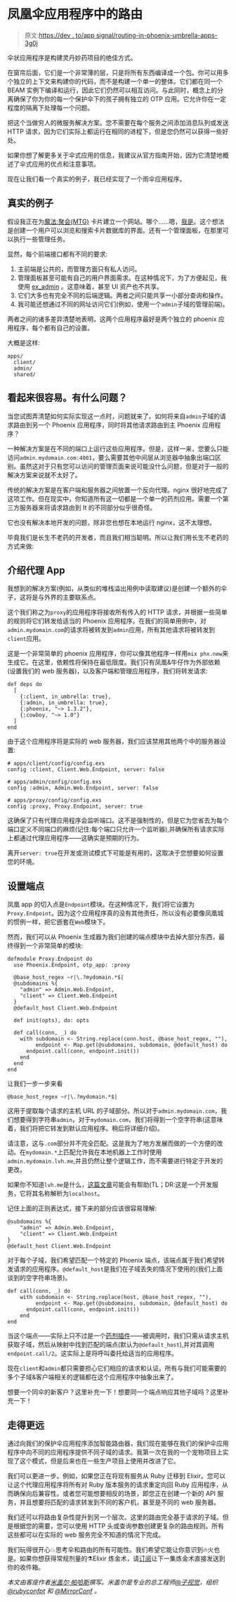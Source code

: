 # 凤凰伞应用程序中的路由

> 原文:[https://dev . to/app signal/routing-in-phoenix-umbrella-apps-3g0j](https://dev.to/appsignal/routing-in-phoenix-umbrella-apps-3g0j)

伞状应用程序是构建灵丹妙药项目的绝佳方式。

在窗帘后面，它们是一个非常薄的层，只是将所有东西编译成一个包。你可以用多个独立的上下文来构建你的代码，而不是构建一个单一的整体。它们都在同一个 BEAM 实例下编译和运行，因此它们仍然可以相互访问。与此同时，概念上的分离确保了你为你的每一个保护伞下的孩子拥有独立的 OTP 应用。它允许你在一定程度的隔离下处理每一个问题。

把这个当做穷人的微服务解决方案。您不需要在每个服务之间添加消息队列或发送 HTTP 请求，因为它们实际上都运行在相同的进程下，但是您仍然可以获得一些好处。

如果你想了解更多关于伞式应用的信息，我建议从官方指南开始，因为它清楚地概述了伞式应用的优点和注意事项。

现在让我们看一个真实的例子，我已经实现了一个雨伞应用程序。

## [](#a-real-example)真实的例子

假设我正在为[魔法:聚会(MTG)](https://en.wikipedia.org/wiki/Magic:_The_Gathering) 卡片建立一个网站。哪个……嗯，[我是](https://github.com/naps62/mse)。这个想法是创建一个用户可以浏览和搜索卡片数据库的界面。还有一个管理面板，在那里可以执行一些管理任务。

显然，每个前端接口都有不同的要求:

1.  主前端是公共的，而管理方面只有私人访问。
2.  管理面板甚至可能有自己的用户界面需求。在这种情况下，为了方便起见，我使用 [ex_admin](https://github.com/smpallen99/ex_admin) 。这意味着，甚至 UI 资产也不共享。
3.  它们大多也有完全不同的后端逻辑。两者之间只能共享一小部分查询和操作。
4.  我可能还想通过不同的网址访问它们(例如，使用一个`admin`子域的管理前端)。

两者之间的诸多差异清楚地表明，这两个应用程序最好是两个独立的 phoenix 应用程序，每个都有自己的设置。

大概是这样:

```
apps/
  client/
  admin/
  shared/ 
```

## [](#looks-easy-enough-whats-the-issue)看起来很容易。有什么问题？

当您试图弄清楚如何实际实现这一点时，问题就来了。如何将来自`admin`子域的请求路由到另一个 Phoenix 应用程序，同时将其他请求路由到主 Phoenix 应用程序？

一种解决方案是在不同的端口上运行这些应用程序。但是，这样一来，您要么只能访问`admin.mydomain.com:4001`，要么需要其他中间层从浏览器中抽象出端口区别。虽然这对于只有您可以访问的管理页面来说可能没什么问题，但是对于一般的解决方案来说就不太好了。

传统的解决方案是在客户端和服务器之间放置一个反向代理。nginx 很好地完成了这项工作。但在现实中，你知道所有这一切都是一个单一的药剂应用。需要一个第三方服务器来将请求路由到 It 的不同部分似乎很奇怪。

它也没有解决本地开发的问题，除非您也想在本地运行 nginx，这不太理想。

毕竟我们是长生不老药的开发者，而且我们相当聪明。所以让我们用长生不老药的方式来做:

## [](#introducing-a-proxy-app)介绍代理 App

我想到的解决方案(例如，从类似的堆栈溢出用例中读取建议)是创建一个额外的伞子，这将是与外界的主要联系点。

这个我们称之为`proxy`的应用程序将接收所有传入的 HTTP 请求，并根据一些简单的规则将它们转发给适当的 Phoenix 应用程序。在我们的简单用例中，对`admin.mydomain.com`的请求将被转发到`admin`应用，所有其他请求将被转发到`client`应用。

这是一个非常简单的 phoenix 应用程序，你可以像其他程序一样用`mix phx.new`来生成它。在这里，依赖性将保持在最低限度。我们只有凤凰&牛仔作为外部依赖(设置我们的 web 服务器)，以及客户端和管理应用程序，我们将转发请求:

```
def deps do
  [
    {:client, in_umbrella: true},
    {:admin, in_umbrella: true},
    {:phoenix, "~> 1.3.2"},
    {:cowboy, "~> 1.0"}
  ]
end 
```

由于这个应用程序将是实际的 web 服务器，我们应该禁用其他两个中的服务器设置:

```
# apps/client/config/config.exs
config :client, Client.Web.Endpoint, server: false

# apps/admin/config/config.exs
config :admin, Admin.Web.Endpoint, server: false

# apps/proxy/config/config.exs
config :proxy, Proxy.Endpoint, server: true 
```

这确保了只有代理应用程序会监听端口。这不是强制性的，但是它为您省去为每个端口定义不同端口的麻烦(记住:每个端口只允许一个监听器),并确保所有请求实际上都通过代理应用程序——这确实是预期的行为。

离开`server: true`在开发或测试模式下可能是有用的，这取决于您想要如何设置您的环境。

## [](#setting-up-the-endpoint)设置端点

凤凰 app 的切入点是`Endpoint`模块。在这种情况下，我们将它设置为`Proxy.Endpoint`。因为这个应用程序真的没有其他责任，所以没有必要像凤凰城的惯例一样，把它嵌套在`Web`模块下。

然而，我们可以从 Phoenix 生成器为我们创建的端点模块中去掉大部分东西，最终得到一个非常简单的模块:

```
defmodule Proxy.Endpoint do
  use Phoenix.Endpoint, otp_app: :proxy

  @base_host_regex ~r|\.?mydomain.*$|
  @subdomains %{
    "admin" => Admin.Web.Endpoint,
    "client" => Client.Web.Endpoint
  }
  @default_host Client.Web.Endpoint

  def init(opts), do: opts

  def call(conn, _) do
    with subdomain <- String.replace(conn.host, @base_host_regex, ""),
         endpoint <- Map.get(@subdomains, subdomain, @default_host) do
      endpoint.call(conn, endpoint.init())
    end
  end
end 
```

让我们一步一步来看

```
@base_host_regex ~r|\.?mydomain.*$| 
```

这用于提取每个请求的主机 URL 的子域部分。所以对于`admin.mydomain.com`，我们想要得到字符串`admin`，对于`mydomain.com`，我们将得到一个空字符串(这意味着，我们将把它转发到默认应用程序。稍后将详细介绍)。

请注意，这与`.com`部分并不完全匹配。这是我为了地方发展而做的一个方便的改动。在`mydomain.*`上匹配允许我在本地机器上工作时使用`admin.mydomain.lvh.me`,并且仍然让整个逻辑工作，而不需要进行特定于开发的更改。

如果你不知道`lvh.me`是什么，[这篇文章](https://nickjanetakis.com/blog/ngrok-lvhme-nipio-a-trilogy-for-local-development-and-testing#lvh-me)可能会有帮助(TL；DR:这是一个开发服务，它将其名称解析为`localhost`。

记住上面的正则表达式，接下来的部分应该很容易理解:

```
@subdomains %{
    "admin" => Admin.Web.Endpoint,
    "client" => Client.Web.Endpoint
}
@default_host Client.Web.Endpoint 
```

对于每个子域，我们希望匹配一个特定的 Phoenix 端点，该端点属于我们希望转发请求的应用程序。`@default_host`是我们在子域丢失的情况下使用的(我们上面谈到的空字符串场景)。

```
def call(conn, _) do
    with subdomain <- String.replace(host, @base_host_regex, ""),
         endpoint <- Map.get(@subdomains, subdomain, @default_host) do
      endpoint.call(conn, endpoint.init())
    end
end 
```

当这个端点——实际上只不过是一个[药剂插件](https://hexdocs.pm/plug/readme.html)——被调用时，我们只需从请求主机获取子域，然后从映射中找到匹配的端点(默认为`@default_host`),并对其调用`endpoint.call/2`。这实际上是将呼叫委托给适当的应用程序。

现在`client`和`admin`都只需要担心它们相应的请求和认证。所有与我们可能需要的多个子域&客户端相关的逻辑都在这个应用程序中抽象出来了。

想要一个同伞的新客户？这里补充一下！想要同一个端点响应其他子域吗？这里补充一下！

## [](#taking-the-routing-even-further)走得更远

通过向我们的保护伞应用程序添加智能路由器，我们现在能够在我们的保护伞应用程序中向不同的应用程序提供不同子域的请求。我第一次在我的一个宠物项目上实现了这个模式，但是后来也在一些生产项目上使用并改进了它。

我们可以更进一步。例如，如果您正在将现有服务从 Ruby 迁移到 Elixir。您可以让这个代理应用程序将所有对 Ruby 版本服务的请求重定向回 Ruby 应用程序，从而确保向后兼容性。或者您可能想要相反的场景，即您正在创建一个新的 API 服务，并且想要将匹配的请求转发到不同的客户机，甚至是不同的 web 服务器。

我们还可以将路由复杂性提升到另一个层次。这里的路由完全基于请求的子域。但是根据您的需要，您可以使用 HTTP 头或查询参数创建更复杂的路由规则。所有这些都可以在实际的 web 服务完全不知道的情况下完成。

我们玩得很开心💥思考伞和路由的所有可能性。我们希望它能让你意识到🔥火也是。如果你想获得常规剂量的⚗️Elixir 炼金术，请[订阅](https://appsignal.com/elixir-alchemy)让下一集炼金术直接发送到你的收件箱。

*本文由客座作者[米盖尔·帕哈斯](http://naps62.github.io/)撰写。米盖尔是专业的总工程师[@子视觉](https://twitter.com/subvisual)，组织 [@rubyconfpt](https://twitter.com/rubyconfpt) 和 [@MirrorConf](https://twitter.com/mirrorconf) 。*